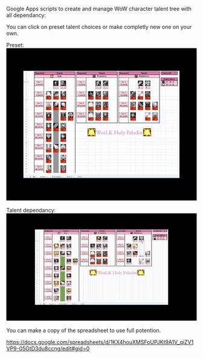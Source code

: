 Google Apps scripts to create and manage WoW character talent tree with all dependancy:

You can click on preset talent choices or make completly new one on your own.

Preset: 
![image](https://github.com/ceo-py/Project-Pictures/blob/main/wow-character-talents-calculator/TalentSwapPreSet.gif?raw=true)

Talent dependancy:
![ScreenShot](https://github.com/ceo-py/Project-Pictures/blob/main/wow-character-talents-calculator/HolyTree.gif?raw=true)


You can make a copy of the spreadsheet to use full potention.

https://docs.google.com/spreadsheets/d/1KX4houXMSFoUPJKt9A1V_qiZV1VP9-05GtD3du8ccng/edit#gid=0


